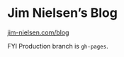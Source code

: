 # Jim Nielsen’s Blog

[jim-nielsen.com/blog](http://jim-nielsen.com/blog)

FYI Production branch is `gh-pages`.
